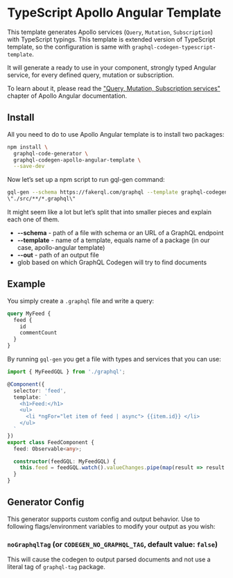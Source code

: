 # TypeScript Apollo Angular Template

This template generates Apollo services (`Query`, `Mutation`, `Subscription`) with TypeScript typings.
This template is extended version of TypeScript template, so the configuration is same with `graphql-codegen-typescript-template`.

It will generate a ready to use in your component, strongly typed Angular service, for every defined query, mutation or subscription.

To learn about it, please read the ["Query, Mutation, Subscription services"](http://apollographql.com/docs/angular/basics/services.html) chapter of Apollo Angular documentation.

## Install

All you need to do to use Apollo Angular template is to install two packages:

```bash
npm install \
  graphql-code-generator \
  graphql-codegen-apollo-angular-template \
  --save-dev
```

Now let’s set up a npm script to run gql-gen command:

```bash
gql-gen --schema https://fakerql.com/graphql --template graphql-codegen-apollo-angular-template --out ./src/generated/graphql.ts
\"./src/**/*.graphql\"
```

It might seem like a lot but let’s split that into smaller pieces and explain each one of them.

- **--schema** - path of a file with schema or an URL of a GraphQL endpoint
- **--template** - name of a template, equals name of a package (in our case, apollo-angular template)
- **--out** - path of an output file
- glob based on which GraphQL Codegen will try to find documents

## Example

You simply create a `.graphql` file and write a query:

```graphql
query MyFeed {
  feed {
    id
    commentCount
  }
}
```

By running `gql-gen` you get a file with types and services that you can use:

```ts
import { MyFeedGQL } from './graphql';

@Component({
  selector: 'feed',
  template: `
    <h1>Feed:</h1>
    <ul>
      <li *ngFor="let item of feed | async"> {{item.id}} </li>
    </ul>
  `
})
export class FeedComponent {
  feed: Observable<any>;

  constructor(feedGQL: MyFeedGQL) {
    this.feed = feedGQL.watch().valueChanges.pipe(map(result => result.data.feed));
  }
}
```

## Generator Config

This generator supports custom config and output behavior. Use to following flags/environment variables to modify your output as you wish:

### `noGraphqlTag` (or `CODEGEN_NO_GRAPHQL_TAG`, default value: `false`)

This will cause the codegen to output parsed documents and not use a literal tag of `graphql-tag` package.

